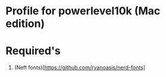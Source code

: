 # Profile for powerlevel10k (Mac edition)

# Required's
 1. (Neft fonts)[https://github.com/ryanoasis/nerd-fonts]
